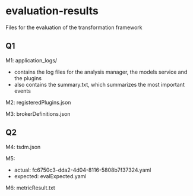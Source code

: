 # evaluation-results
Files for the evaluation of the transformation framework

## Q1

M1: application_logs/
* contains the log files for the analysis manager, the models service and the plugins
* also contains the summary.txt, which summarizes the most important events

M2: registeredPlugins.json

M3: brokerDefinitions.json

## Q2

M4: tsdm.json

M5: 
* actual: fc6750c3-dda2-4d04-8116-5808b7f37324.yaml
* expected: evalExpected.yaml

M6: metricResult.txt